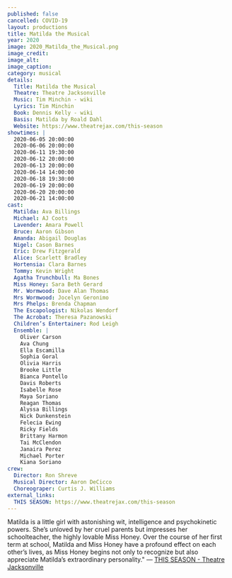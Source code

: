 ```yaml
---
published: false
cancelled: COVID-19
layout: productions
title: Matilda the Musical
year: 2020
image: 2020_Matilda_the_Musical.png
image_credit: 
image_alt:
image_caption:
category: musical
details:
  Title: Matilda the Musical
  Theatre: Theatre Jacksonville
  Music: Tim Minchin - wiki
  Lyrics: Tim Minchin
  Book: Dennis Kelly - wiki
  Basis: Matilda by Roald Dahl
  Website: https://www.theatrejax.com/this-season
showtimes: |
  2020-06-05 20:00:00
  2020-06-06 20:00:00
  2020-06-11 19:30:00
  2020-06-12 20:00:00
  2020-06-13 20:00:00
  2020-06-14 14:00:00
  2020-06-18 19:30:00
  2020-06-19 20:00:00
  2020-06-20 20:00:00
  2020-06-21 14:00:00
cast:
  Matilda: Ava Billings
  Michael: AJ Coots
  Lavender: Amara Powell
  Bruce: Aaron Gibson
  Amanda: Abigail Douglas
  Nigel: Cason Barnes
  Eric: Drew Fitzgerald
  Alice: Scarlett Bradley
  Hortensia: Clara Barnes
  Tommy: Kevin Wright
  Agatha Trunchbull: Ma Bones
  Miss Honey: Sara Beth Gerard
  Mr. Wormwood: Dave Alan Thomas
  Mrs Wormwood: Jocelyn Geronimo
  Mrs Phelps: Brenda Chapman
  The Escapologist: Nikolas Wendorf
  The Acrobat: Theresa Pazanowski
  Children’s Entertainer: Rod Leigh
  Ensemble: |
    Oliver Carson
    Ava Chung
    Ella Escamilla
    Sophia Goral
    Olivia Harris
    Brooke Little
    Bianca Pontello
    Davis Roberts
    Isabelle Rose
    Maya Soriano
    Reagan Thomas
    Alyssa Billings
    Nick Dunkenstein
    Felecia Ewing
    Ricky Fields
    Brittany Harmon
    Tai McClendon
    Janaira Perez
    Michael Porter
    Kiana Soriano
crew:
  Director: Ron Shreve
  Musical Director: Aaron DeCicco
  Choreograper: Curtis J. Williams
external_links:
  THIS SEASON: https://www.theatrejax.com/this-season
---
```

Matilda is a little girl with astonishing wit, intelligence and psychokinetic powers. She’s unloved by her cruel parents but impresses her schoolteacher, the highly lovable Miss Honey. Over the course of her first term at school, Matilda and Miss Honey have a profound effect on each other’s lives, as Miss Honey begins not only to recognize but also appreciate Matilda’s extraordinary personality." — [THIS SEASON - Theatre Jacksonville](https://www.theatrejax.com/this-season)

